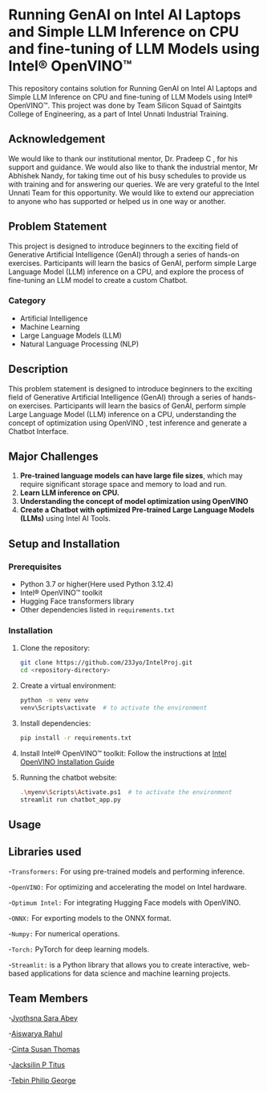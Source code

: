 # Running GenAI on Intel AI Laptops and Simple LLM Inference on CPU and fine-tuning of LLM Models using Intel® OpenVINO™

This repository contains solution for Running GenAI on Intel AI Laptops and Simple LLM Inference on CPU and fine-tuning of LLM Models using Intel® OpenVINO™. This project was done by Team Silicon Squad of Saintgits College of Engineering, as a part of Intel Unnati Industrial Training.

## Acknowledgement

We would like to thank our institutional mentor, Dr. Pradeep C , for his support and guidance. We would also like to thank the industrial mentor, Mr Abhishek Nandy, for taking time out of his busy schedules to provide us with training and for answering our queries. We are very grateful to the Intel Unnati Team for this opportunity. We would like to extend our appreciation to anyone who has supported or helped us in one way or another.

## Problem Statement 

This project is designed to introduce beginners to the exciting field of Generative Artificial Intelligence (GenAI) through a series of hands-on exercises. Participants will learn the basics of GenAI, perform simple Large Language Model (LLM) inference on a CPU, and explore the process of fine-tuning an LLM model to create a custom Chatbot.

### Category
- Artificial Intelligence
- Machine Learning
- Large Language Models (LLM)
- Natural Language Processing (NLP)

## Description

This problem statement is designed to introduce beginners to the exciting field of Generative Artificial Intelligence (GenAI) through a series of hands-on exercises. Participants will learn the basics of GenAI, perform simple Large Language Model (LLM) inference on a CPU, understanding the concept of optimization using OpenVINO , test inference and generate a Chatbot Interface.

## Major Challenges

1. **Pre-trained language models can have large file sizes**, which may require significant storage space and memory to load and run.
2. **Learn LLM inference on CPU.**
3. **Understanding the concept of model optimization using OpenVINO** 
4. **Create a Chatbot with optimized Pre-trained Large Language Models (LLMs)** using Intel AI Tools.

## Setup and Installation

### Prerequisites

- Python 3.7 or higher(Here used Python 3.12.4)
- Intel® OpenVINO™ toolkit
- Hugging Face transformers library
- Other dependencies listed in `requirements.txt`

### Installation

1. Clone the repository:
    ```sh
    git clone https://github.com/23Jyo/IntelProj.git
    cd <repository-directory>
    ```

2. Create a virtual environment:
    ```sh
    python -m venv venv
    venv\Scripts\activate  # to activate the environment
    ```

3. Install dependencies:
    ```sh
    pip install -r requirements.txt
    ```

4. Install Intel® OpenVINO™ toolkit:
    Follow the instructions at [Intel OpenVINO Installation Guide](https://docs.openvino.ai/latest/openvino_docs_install_guides_installing_openvino.html)

5. Running the chatbot website:
    ```sh
    .\myenv\Scripts\Activate.ps1  # to activate the environment
    streamlit run chatbot_app.py
    ```

## Usage

## Libraries used 
-`Transformers:` For using pre-trained models and performing inference.

-`OpenVINO:` For optimizing and accelerating the model on Intel hardware.

-`Optimum Intel:` For integrating Hugging Face models with OpenVINO.

-`ONNX:` For exporting models to the ONNX format.

-`Numpy:` For numerical operations.

-`Torch:` PyTorch for deep learning models.

-`Streamlit:` is a Python library that allows you to create interactive, web-based applications for data science and machine learning projects.

## Team Members

-[Jyothsna Sara Abey](https://github.com/23Jyo)

-[Aiswarya Rahul](https://github.com/aiswaryarahull)

-[Cinta Susan Thomas](https://github.com/Cinta-Susan-Thomas)

-[Jacksilin P Titus](https://github.com/jacksilin)

-[Tebin Philip George](https://github.com/tebingeorge)
